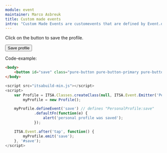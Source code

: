 ```yaml
---
module: event
maintainer: Marco Asbreuk
title: Custom made events
intro: "Custom Made Events are customevents that are defined by Event.defineEvent(). They differ from DOM-events in a way that they have to be defined manually by the programmer; DOM-events are customevents which are created automaticly."
---
```


Click on the button to save the profile.

<button id="save" class="pure-button pure-button-primary pure-button-bordered">Save profile</button>

Code-example:

```html
<body>
    <button id="save" class="pure-button pure-button-primary pure-button-bordered">Save profile</button>
</body>
```

```js
<script src="itsabuild-min.js"></script>
<script>
    var Profile = ITSA.Classes.createClass(null, ITSA.Event.Emitter('PersonalProfile')),
        myProfile = new Profile();

    myProfile.defineEvent('save') // defines "PersonalProfile:save"
             .defaultFn(function(e) {
                 alert('personal profile was saved');
             });

    ITSA.Event.after('tap', function() {
        myProfile.emit('save');
    }, '#save');
</script>
```


<script src="../../dist/itsabuild-min.js"></script>
<script>
    var Profile = ITSA.Classes.createClass(null, ITSA.Event.Emitter('PersonalProfile')),
        myProfile = new Profile();

    myProfile.defineEvent('save') // defines "PersonalProfile:save"
             .defaultFn(function(e) {
                 alert('personal profile was saved');
             });

    ITSA.Event.after('tap', function() {
        myProfile.emit('save');
    }, '#save');
</script>